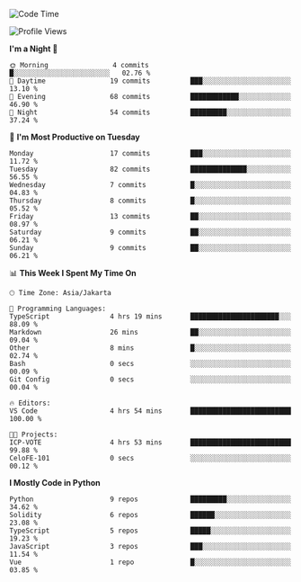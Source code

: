 <!--START_SECTION:waka-->
![Code Time](http://img.shields.io/badge/Code%20Time-1%2C570%20hrs%2058%20mins-blue)

![Profile Views](http://img.shields.io/badge/Profile%20Views-0-blue)

**I'm a Night 🦉** 

```text
🌞 Morning                4 commits           █░░░░░░░░░░░░░░░░░░░░░░░░   02.76 % 
🌆 Daytime                19 commits          ███░░░░░░░░░░░░░░░░░░░░░░   13.10 % 
🌃 Evening                68 commits          ████████████░░░░░░░░░░░░░   46.90 % 
🌙 Night                  54 commits          █████████░░░░░░░░░░░░░░░░   37.24 % 
```
📅 **I'm Most Productive on Tuesday** 

```text
Monday                   17 commits          ███░░░░░░░░░░░░░░░░░░░░░░   11.72 % 
Tuesday                  82 commits          ██████████████░░░░░░░░░░░   56.55 % 
Wednesday                7 commits           █░░░░░░░░░░░░░░░░░░░░░░░░   04.83 % 
Thursday                 8 commits           █░░░░░░░░░░░░░░░░░░░░░░░░   05.52 % 
Friday                   13 commits          ██░░░░░░░░░░░░░░░░░░░░░░░   08.97 % 
Saturday                 9 commits           ██░░░░░░░░░░░░░░░░░░░░░░░   06.21 % 
Sunday                   9 commits           ██░░░░░░░░░░░░░░░░░░░░░░░   06.21 % 
```


📊 **This Week I Spent My Time On** 

```text
🕑︎ Time Zone: Asia/Jakarta

💬 Programming Languages: 
TypeScript               4 hrs 19 mins       ██████████████████████░░░   88.09 % 
Markdown                 26 mins             ██░░░░░░░░░░░░░░░░░░░░░░░   09.04 % 
Other                    8 mins              █░░░░░░░░░░░░░░░░░░░░░░░░   02.74 % 
Bash                     0 secs              ░░░░░░░░░░░░░░░░░░░░░░░░░   00.09 % 
Git Config               0 secs              ░░░░░░░░░░░░░░░░░░░░░░░░░   00.04 % 

🔥 Editors: 
VS Code                  4 hrs 54 mins       █████████████████████████   100.00 % 

🐱‍💻 Projects: 
ICP-VOTE                 4 hrs 53 mins       █████████████████████████   99.88 % 
CeloFE-101               0 secs              ░░░░░░░░░░░░░░░░░░░░░░░░░   00.12 % 
```

**I Mostly Code in Python** 

```text
Python                   9 repos             █████████░░░░░░░░░░░░░░░░   34.62 % 
Solidity                 6 repos             ██████░░░░░░░░░░░░░░░░░░░   23.08 % 
TypeScript               5 repos             █████░░░░░░░░░░░░░░░░░░░░   19.23 % 
JavaScript               3 repos             ███░░░░░░░░░░░░░░░░░░░░░░   11.54 % 
Vue                      1 repo              █░░░░░░░░░░░░░░░░░░░░░░░░   03.85 % 
```




<!--END_SECTION:waka-->
